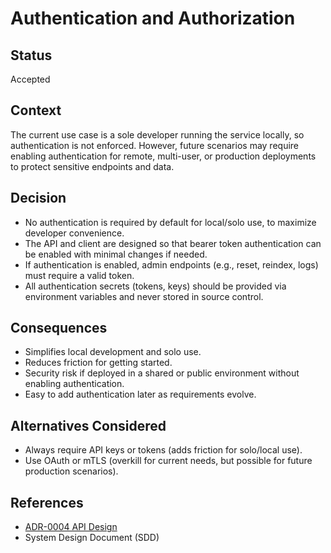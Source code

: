 # Authentication and Authorization

## Status
Accepted

## Context
The current use case is a sole developer running the service locally, so authentication is not enforced. However, future scenarios may require enabling authentication for remote, multi-user, or production deployments to protect sensitive endpoints and data.

## Decision
- No authentication is required by default for local/solo use, to maximize developer convenience.
- The API and client are designed so that bearer token authentication can be enabled with minimal changes if needed.
- If authentication is enabled, admin endpoints (e.g., reset, reindex, logs) must require a valid token.
- All authentication secrets (tokens, keys) should be provided via environment variables and never stored in source control.

## Consequences
- Simplifies local development and solo use.
- Reduces friction for getting started.
- Security risk if deployed in a shared or public environment without enabling authentication.
- Easy to add authentication later as requirements evolve.

## Alternatives Considered
- Always require API keys or tokens (adds friction for solo/local use).
- Use OAuth or mTLS (overkill for current needs, but possible for future production scenarios).

## References
- [ADR-0004 API Design](./0004-api-design.md)
- System Design Document (SDD)
